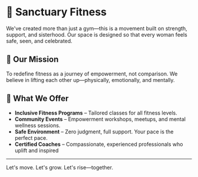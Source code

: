 # 💪 Sanctuary Fitness

We've created more than just a gym—this is a movement built on strength, support, and sisterhood. Our space is designed so that every woman feels safe, seen, and celebrated.

## 🌟 Our Mission

To redefine fitness as a journey of empowerment, not comparison. We believe in lifting each other up—physically, emotionally, and mentally.

## 👭 What We Offer

- **Inclusive Fitness Programs** – Tailored classes for all fitness levels.
- **Community Events** – Empowerment workshops, meetups, and mental wellness sessions.
- **Safe Environment** – Zero judgment, full support. Your pace is the perfect pace.
- **Certified Coaches** – Compassionate, experienced professionals who uplift and inspired

---

Let's move. Let's grow. Let's rise—together.
